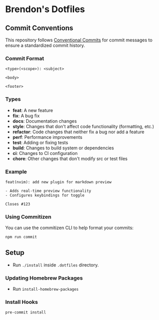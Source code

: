 # Brendon's Dotfiles

## Commit Conventions

This repository follows [Conventional Commits](https://www.conventionalcommits.org/) for commit messages to ensure a standardized commit history.

### Commit Format

```
<type>(<scope>): <subject>

<body>

<footer>
```

### Types

- **feat**: A new feature
- **fix**: A bug fix
- **docs**: Documentation changes
- **style**: Changes that don't affect code functionality (formatting, etc.)
- **refactor**: Code changes that neither fix a bug nor add a feature
- **perf**: Performance improvements
- **test**: Adding or fixing tests
- **build**: Changes to build system or dependencies
- **ci**: Changes to CI configuration
- **chore**: Other changes that don't modify src or test files

### Example

```
feat(nvim): add new plugin for markdown preview

- Adds real-time preview functionality
- Configures keybindings for toggle

Closes #123
```

### Using Commitizen

You can use the commitizen CLI to help format your commits:

```bash
npm run commit
```

## Setup

- Run `./install` inside `.dotfiles` directory.

### Updating Homebrew Packages

- Run `install-homebrew-packages`

### Install Hooks

`pre-commit install`
